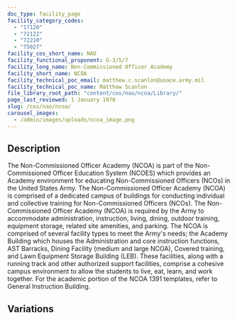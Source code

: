 ```yaml
---
doc_type: facility_page
facility_category_codes:
  - "17120"
  - "72122"
  - "72210"
  - "75027"
facility_cos_short_name: NAO
facility_functional_proponent: G-3/5/7
facility_long_name: Non‐Commissioned Officer Academy
facility_short_name: NCOA
facility_technical_poc_email: matthew.c.scanlon@usace.army.mil
facility_technical_poc_name: Matthew Scanlon
file_library_root_path: "content/cos/nao/ncoa/Library/"
page_last_reviewed: 1 January 1970
slug: /cos/nao/ncoa/
carousel_images:
  - /admin/images/uploads/ncoa_image.png
---
```


## Description

The Non-Commissioned Officer Academy (NCOA) is part of the Non-Commissioned Officer Education System (NCOES) which provides an Academy environment for educating Non-Commissioned Officers (NCOs) in the United States Army. The Non-Commissioned Officer Academy (NCOA) is comprised of a dedicated campus of buildings for conducting individual and collective training for Non-Commissioned Officers (NCOs). The Non-Commissioned Officer Academy (NCOA) is required by the Army to accommodate administration, instruction, living, dining, outdoor training, equipment storage, related site amenities, and parking. The NCOA is comprised of several facility types to meet the Army's needs; the Academy Building which houses the Administration and core instruction functions, AST Barracks, Dining Facility (medium and large NCOA), Covered training, and Lawn Equipment Storage Building (LEB). These facilities, along with a running track and other authorized support facilities, comprise a cohesive campus environment to allow the students to live, eat, learn, and work together. For the academic portion of the NCOA 1391 templates, refer to General Instruction Building.

## Variations

